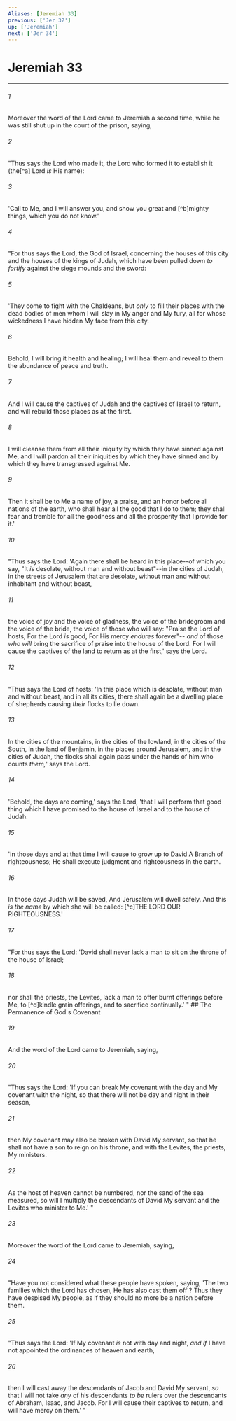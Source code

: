 ```yaml
---
Aliases: [Jeremiah 33]
previous: ['Jer 32']
up: ['Jeremiah']
next: ['Jer 34']
---
```

# Jeremiah 33

***


###### 1 
Moreover the word of the Lord came to Jeremiah a second time, while he was still shut up in the court of the prison, saying, 

###### 2 
"Thus says the Lord who made it, the Lord who formed it to establish it (the[^a] Lord _is_ His name): 

###### 3 
'Call to Me, and I will answer you, and show you great and [^b]mighty things, which you do not know.' 

###### 4 
"For thus says the Lord, the God of Israel, concerning the houses of this city and the houses of the kings of Judah, which have been pulled down _to fortify_ against the siege mounds and the sword: 

###### 5 
'They come to fight with the Chaldeans, but _only_ to fill their places with the dead bodies of men whom I will slay in My anger and My fury, all for whose wickedness I have hidden My face from this city. 

###### 6 
Behold, I will bring it health and healing; I will heal them and reveal to them the abundance of peace and truth. 

###### 7 
And I will cause the captives of Judah and the captives of Israel to return, and will rebuild those places as at the first. 

###### 8 
I will cleanse them from all their iniquity by which they have sinned against Me, and I will pardon all their iniquities by which they have sinned and by which they have transgressed against Me. 

###### 9 
Then it shall be to Me a name of joy, a praise, and an honor before all nations of the earth, who shall hear all the good that I do to them; they shall fear and tremble for all the goodness and all the prosperity that I provide for it.' 

###### 10 
"Thus says the Lord: 'Again there shall be heard in this place--of which you say, "It _is_ desolate, without man and without beast"--in the cities of Judah, in the streets of Jerusalem that are desolate, without man and without inhabitant and without beast, 

###### 11 
the voice of joy and the voice of gladness, the voice of the bridegroom and the voice of the bride, the voice of those who will say: "Praise the Lord of hosts, For the Lord _is_ good, For His mercy _endures_ forever"-- _and_ of those _who will_ bring the sacrifice of praise into the house of the Lord. For I will cause the captives of the land to return as at the first,' says the Lord. 

###### 12 
"Thus says the Lord of hosts: 'In this place which is desolate, without man and without beast, and in all its cities, there shall again be a dwelling place of shepherds causing _their_ flocks to lie down. 

###### 13 
In the cities of the mountains, in the cities of the lowland, in the cities of the South, in the land of Benjamin, in the places around Jerusalem, and in the cities of Judah, the flocks shall again pass under the hands of him who counts _them,_' says the Lord. 

###### 14 
'Behold, the days are coming,' says the Lord, 'that I will perform that good thing which I have promised to the house of Israel and to the house of Judah: 

###### 15 
'In those days and at that time I will cause to grow up to David A Branch of righteousness; He shall execute judgment and righteousness in the earth. 

###### 16 
In those days Judah will be saved, And Jerusalem will dwell safely. And this _is the name_ by which she will be called: [^c]THE LORD OUR RIGHTEOUSNESS.' 

###### 17 
"For thus says the Lord: 'David shall never lack a man to sit on the throne of the house of Israel; 

###### 18 
nor shall the priests, the Levites, lack a man to offer burnt offerings before Me, to [^d]kindle grain offerings, and to sacrifice continually.' " ## The Permanence of God's Covenant 

###### 19 
And the word of the Lord came to Jeremiah, saying, 

###### 20 
"Thus says the Lord: 'If you can break My covenant with the day and My covenant with the night, so that there will not be day and night in their season, 

###### 21 
then My covenant may also be broken with David My servant, so that he shall not have a son to reign on his throne, and with the Levites, the priests, My ministers. 

###### 22 
As the host of heaven cannot be numbered, nor the sand of the sea measured, so will I multiply the descendants of David My servant and the Levites who minister to Me.' " 

###### 23 
Moreover the word of the Lord came to Jeremiah, saying, 

###### 24 
"Have you not considered what these people have spoken, saying, 'The two families which the Lord has chosen, He has also cast them off'? Thus they have despised My people, as if they should no more be a nation before them. 

###### 25 
"Thus says the Lord: 'If My covenant _is_ not with day and night, _and if_ I have not appointed the ordinances of heaven and earth, 

###### 26 
then I will cast away the descendants of Jacob and David My servant, _so_ that I will not take _any_ of his descendants _to be_ rulers over the descendants of Abraham, Isaac, and Jacob. For I will cause their captives to return, and will have mercy on them.' "
